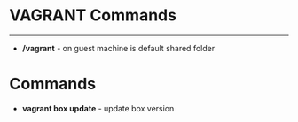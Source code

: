 # VAGRANT Commands
-------------------------------
- **/vagrant** - on guest machine is default shared folder

# Commands
- **vagrant box update** - update box version